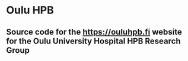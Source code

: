 # Oulu HPB
## Source code for the https://ouluhpb.fi website for the Oulu University Hospital HPB Research Group
